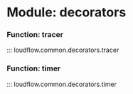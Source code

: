 # Module: decorators

### Function: tracer

::: loudflow.common.decorators.tracer

### Function: timer

::: loudflow.common.decorators.timer
